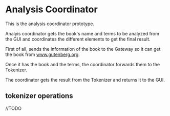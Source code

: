 # Analysis Coordinator

This is the analysis coordinator prototype.

Analyis coordinator gets the book's name and terms to be analyzed from the GUI and coordinates the different elements to get the final result. 

First of all, sends the information of the book to the Gateway so it can get the book from www.gutenberg.org.

Once it has the book and the terms, the coordinator forwards them to the Tokenizer.

The coordinator gets the result from the Tokenizer and returns it to the GUI.

## tokenizer operations
//TODO